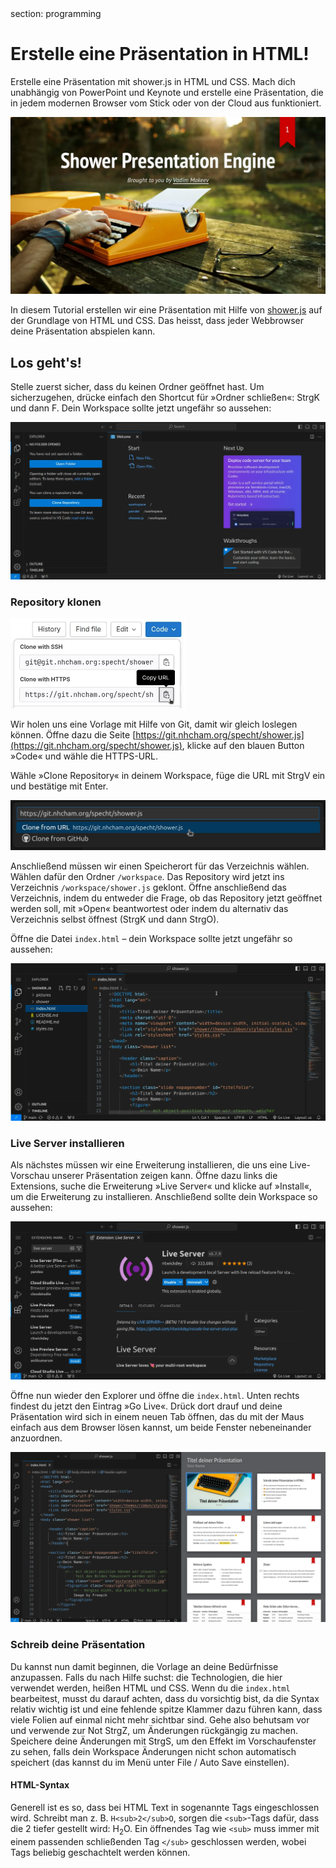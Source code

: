 <div class='meta'>
section: programming
</div>

# Erstelle eine Präsentation in HTML!

<p class='abstract'>
Erstelle eine Präsentation mit shower.js in HTML und CSS. Mach dich unabhängig von PowerPoint und Keynote und erstelle eine Präsentation, die in jedem modernen Browser vom Stick oder von der Cloud aus funktioniert.
</p>

<img class='full' src='showerjs.webp'>

In diesem Tutorial erstellen wir eine Präsentation mit Hilfe von [shower.js](https://github.com/shower/shower) auf der Grundlage von HTML und CSS. Das heisst, dass jeder Webbrowser deine Präsentation abspielen kann.

## Los geht's!

Stelle zuerst sicher, dass du keinen Ordner geöffnet hast. Um sicherzugehen, drücke einfach den Shortcut für »Ordner schließen«: <span class='key'>Strg</span><span class='key'>K</span> und dann <span class='key'>F</span>. Dein Workspace sollte jetzt ungefähr so aussehen:

<img class='full' src='vscode-empty-project.webp'>

### Repository klonen

<img class='r' style='width: 20em;' src='vscode-clone-from-git.webp'>

Wir holen uns eine Vorlage mit Hilfe von Git, damit wir gleich loslegen können.
Öffne dazu die Seite [https://git.nhcham.org/specht/shower.js](https://git.nhcham.org/specht/shower.js), klicke auf den blauen Button »Code« und wähle die HTTPS-URL.

Wähle »Clone Repository« in deinem Workspace, füge die URL mit <span class='key'>Strg</span><span class='key'>V</span> ein und bestätige mit Enter.

<img class='full' style='width: 40em;' src='vscode-enter-clone-uri.webp'>

Anschließend müssen wir einen Speicherort für das Verzeichnis wählen. Wählen dafür den Ordner `/workspace`. Das Repository wird jetzt ins Verzeichnis `/workspace/shower.js` geklont. Öffne anschließend das Verzeichnis, indem du entweder die Frage, ob das Repository jetzt geöffnet werden soll, mit »Open« beantwortest oder indem du alternativ das Verzeichnis selbst öffnest (<span class='key'>Strg</span><span class='key'>K</span> und dann <span class='key'>Strg</span><span class='key'>O</span>).

Öffne die Datei `index.html` &ndash; dein Workspace sollte jetzt ungefähr so aussehen:

<img class='full' src='index-opened.webp'>

### Live Server installieren

Als nächstes müssen wir eine Erweiterung installieren, die uns eine Live-Vorschau unserer Präsentation zeigen kann. Öffne dazu links die Extensions, suche die Erweiterung »Live Server« und klicke auf »Install«, um die Erweiterung zu installieren. Anschließend sollte dein Workspace so aussehen:

<img class='full' src='live-server-installed.webp'>

Öffne nun wieder den Explorer und öffne die `index.html`. Unten rechts findest du jetzt den Eintrag »Go Live«. Drück dort drauf und deine Präsentation wird sich in einem neuen Tab öffnen, das du mit der Maus einfach aus dem Browser lösen kannst, um beide Fenster nebeneinander anzuordnen.

<img class='full' src='side-by-side.webp'>

### Schreib deine Präsentation

Du kannst nun damit beginnen, die Vorlage an deine Bedürfnisse anzupassen. Falls du nach Hilfe suchst: die Technologien, die hier verwendet werden, heißen HTML und CSS. Wenn du die `index.html` bearbeitest, musst du darauf achten, dass du vorsichtig bist, da die Syntax relativ wichtig ist und eine fehlende spitze Klammer dazu führen kann, dass viele Folien auf einmal nicht mehr sichtbar sind. Gehe also behutsam vor und verwende zur Not <span class='key'>Strg</span><span class='key'>Z</span>, um Änderungen rückgängig zu machen. Speichere deine Änderungen mit <span class='key'>Strg</span><span class='key'>S</span>, um den Effekt im Vorschaufenster zu sehen, falls dein Workspace Änderungen nicht schon automatisch speichert (das kannst du im Menü unter File / Auto Save einstellen).

#### HTML-Syntax

Generell ist es so, dass bei HTML Text in sogenannte Tags eingeschlossen wird. Schreibt man z. B. `H<sub>2</sub>O`, sorgen die `<sub>`-Tags dafür, dass die 2 tiefer gestellt wird: H<sub>2</sub>O. Ein öffnendes Tag wie `<sub>` muss immer mit einem passenden schließenden Tag `</sub>` geschlossen werden, wobei Tags beliebig geschachtelt werden können.

